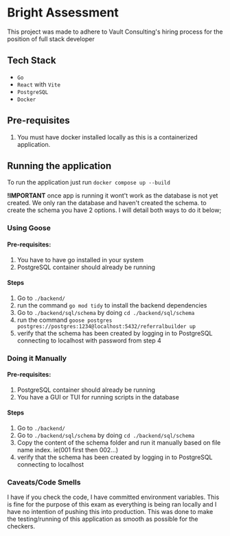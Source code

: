 # Bright Assessment

This project was made to adhere to Vault Consulting's hiring process for the position of full stack developer

## Tech Stack

- `Go`
- `React` with `Vite`
- `PostgreSQL`
- `Docker`

## Pre-requisites

1. You must have docker installed locally as this is a containerized application.

## Running the application

To run the application just run `docker compose up --build`

**!IMPORTANT** once app is running it wont't work as the database is not yet created. We only ran the database and haven't created the schema.
to create the schema you have 2 options. I will detail both ways to do it below;

### Using Goose

#### Pre-requisites:

1. You have to have go installed in your system
2. PostgreSQL container should already be running

#### Steps

1. Go to `./backend/`
2. run the command `go mod tidy` to install the backend dependencies
3. Go to `./backend/sql/schema` by doing `cd ./backend/sql/schema`
4. run the command `goose postgres postgres://postgres:1234@localhost:5432/referralbuilder up`
5. verify that the schema has been created by logging in to PostgreSQL connecting to localhost with password from step 4

### Doing it Manually

#### Pre-requisites:

1. PostgreSQL container should already be running
2. You have a GUI or TUI for running scripts in the database

#### Steps

1. Go to `./backend/`
2. Go to `./backend/sql/schema` by doing `cd ./backend/sql/schema`
3. Copy the content of the schema folder and run it manually based on file name index. ie(001 first then 002...)
4. verify that the schema has been created by logging in to PostgreSQL connecting to localhost

### Caveats/Code Smells

I have if you check the code, I have committed environment variables. This is fine for the purpose of this exam as everything is being ran locally and I have no intention of pushing this into production. This was done to make the testing/running of this application as smooth as possible for the checkers.
